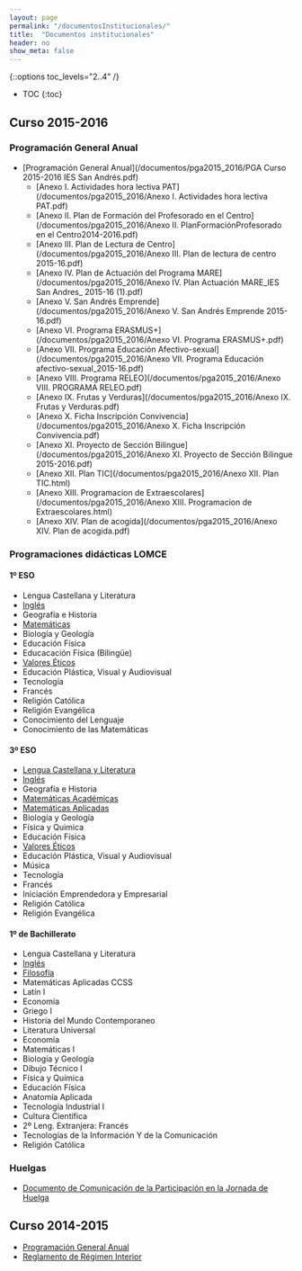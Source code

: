 ```yaml
---
layout: page
permalink: "/documentosInstitucionales/"
title:  "Documentos institucionales"
header: no
show_meta: false
---
```



{::options toc_levels="2..4" /}
* TOC
{:toc}

## Curso 2015-2016


### Programación General Anual

* [Programación General Anual](/documentos/pga2015_2016/PGA Curso 2015-2016 IES San Andrés.pdf)
  * [Anexo I. Actividades hora lectiva PAT](/documentos/pga2015_2016/Anexo I. Actividades hora lectiva PAT.pdf)
  * [Anexo II. Plan de Formación del Profesorado en el Centro](/documentos/pga2015_2016/Anexo II. PlanFormaciónProfesorado en el Centro2014-2016.pdf)
  * [Anexo III. Plan de Lectura de Centro](/documentos/pga2015_2016/Anexo III. Plan de lectura de centro 2015-16.pdf)
  * [Anexo IV. Plan de Actuación del Programa MARE](/documentos/pga2015_2016/Anexo IV. Plan Actuación MARE_IES San Andres_ 2015-16 (1).pdf)
  * [Anexo V. San Andrés Emprende](/documentos/pga2015_2016/Anexo V. San Andrés Emprende 2015-16.pdf)
  * [Anexo VI. Programa ERASMUS+](/documentos/pga2015_2016/Anexo VI. Programa ERASMUS+.pdf)
  * [Anexo VII. Programa Educación Afectivo-sexual](/documentos/pga2015_2016/Anexo VII. Programa Educación afectivo-sexual_2015-16.pdf)
  * [Anexo VIII. Programa RELEO](/documentos/pga2015_2016/Anexo VIII. PROGRAMA RELEO.pdf)  
  * [Anexo IX. Frutas y Verduras](/documentos/pga2015_2016/Anexo IX. Frutas y Verduras.pdf)    
  * [Anexo X. Ficha Inscripción Convivencia](/documentos/pga2015_2016/Anexo X. Ficha Inscripción Convivencia.pdf)
  * [Anexo XI. Proyecto de Sección Bilingue](/documentos/pga2015_2016/Anexo XI. Proyecto de Sección Bilingue 2015-2016.pdf)
  * [Anexo XII. Plan TIC](/documentos/pga2015_2016/Anexo XII. Plan TIC.html)
  * [Anexo XIII. Programacion de Extraescolares](/documentos/pga2015_2016/Anexo XIII. Programacion de Extraescolares.html)
  * [Anexo XIV. Plan de acogida](/documentos/pga2015_2016/Anexo XIV. Plan de acogida.pdf)

### Programaciones didácticas LOMCE

#### 1º ESO

- Lengua Castellana y Literatura
- [Inglés](/1esoingles20152016/)
- Geografía e Historia
- [Matemáticas](/1esomatematicas20152016/)
- Biología y Geología
- Educación Física
- Educacación Física (Bilingüe)
- [Valores Éticos](/1esovaloreseticos20152016/)
- Educación Plástica, Visual y Audiovisual
- Tecnología
- Francés
- Religión Católica
- Religión Evangélica
- Conocimiento del Lenguaje
- Conocimiento de las Matemáticas



#### 3º ESO

- [Lengua Castellana y Literatura](/3esolengua20152016/)
- [Inglés](/3esoingles20152016/)
- Geografía e Historia
- [Matemáticas Académicas](/3esomatematicasacademicas20152016/)
- [Matemáticas Aplicadas](/3esomatematicasaplicadas20152016/)
- Biología y Geología
- Física y Quimica
- Educación Física
- [Valores Éticos](/3esovaloreseticos20152016/)
- Educación Plástica, Visual y Audiovisual
- Música
- Tecnología
- Francés
- Iniciación Emprendedora y Empresarial
- Religión Católica
- Religión Evangélica


#### 1º de Bachillerato

- Lengua Castellana y Literatura
- [Inglés](/1bachingles20152016/)
- [Filosofía](/1bachfilosofia20152016/)
- Matemáticas Aplicadas CCSS
- Latín I
- Economía
- Griego I
- Historia del Mundo Contemporaneo
- Literatura Universal
- Economía
- Matemáticas I
- Biología y Geología
- Dibujo Técnico I
- Física y Química
- Educación Física
- Anatomía Aplicada
- Tecnología Industrial I
- Cultura Científica
- 2º Leng. Extranjera: Francés
- Tecnologías de la Información Y de la Comunicación
- Religión Católica





### Huelgas

* [Documento de Comunicación de la Participación en la Jornada de Huelga](/documentos/ComunicacionDeLaParticipaciónEnLaJornadaDeHuelga.pdf)



## Curso 2014-2015

* [Programación General Anual](https://drive.google.com/folderview?id=0B4jaZeMGL7HsdmdDNVQxRjEzQVE&usp=sharing)
* [Reglamento de Régimen Interior](https://drive.google.com/file/d/0B4jaZeMGL7HsTFRHR2Jmbm10Slk/view?usp=sharing)
